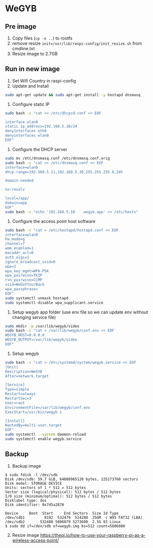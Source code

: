 # WeGYB
## Pre image
1. Copy files (`cp -n ..`) to rootfs
1. remove resize `init=/usr/lib/raspi-config/init_resize.sh` from cmdline.txt
1. Resize image to 2.7GB

## Run in new image
1. Set Wifi Country in raspi-config
1. Update and Install
```bash
sudo apt-get update && sudo apt-get install -y hostapd dnsmasq
```
1. Configure static IP
```bash
sudo bash -c "cat >> /etc/dhcpcd.conf << EOF

interface wlan0
static ip_address=192.168.5.10/24
denyinterfaces eth0
denyinterfaces wlan0
EOF"
```
1. Configure the DHCP server
```bash
sudo mv /etc/dnsmasq.conf /etc/dnsmasq.conf.orig
sudo bash -c "cat >> /etc/dnsmasq.conf << EOF
interface=wlan0
dhcp-range=192.168.5.11,192.168.5.30,255.255.255.0,24h

domain-needed

no-resolv

local=/app/
domain=app
EOF"
sudo bash -c "echo '192.168.5.10	wegyb.app' >> /etc/hosts"
```

1. Configure the access point host software
```bash
sudo bash -c "cat > /etc/hostapd/hostapd.conf << EOF
interface=wlan0
hw_mode=g
channel=7
wmm_enabled=1
macaddr_acl=0
auth_algs=1
ignore_broadcast_ssid=0
wpa=2
wpa_key_mgmt=WPA-PSK
wpa_pairwise=TKIP
rsn_pairwise=CCMP
ssid=WeGotYourBack
wpa_passphrase=
EOF"
sudo systemctl unmask hostapd
sudo systemctl disable wpa_supplicant.service
```
1. Setup wegyb app folder (use env file so we can update env without changing service file)
```bash
sudo mkdir -p /var/lib/wegyb/video
sudo bash -c "cat > /var/lib/wegyb/conf.env << EOF
WEGYB_HOST=0.0.0.0
WEGYB_OUTPUT=/var/lib/wegyb/video
EOF"
```
1. Setup wegyb
```bash
sudo bash -c "cat > /etc/systemd/system/wegyb.service << EOF
[Unit]
Description=WeGYB
After=network.target

[Service]
Type=simple
Restart=always
RestartSec=3
User=root
EnvironmentFile=/var/lib/wegyb/conf.env
ExecStart=/usr/bin/wegyb s

[Install]
WantedBy=multi-user.target
EOF"
sudo systemctl --system daemon-reload
sudo systemctl enable wegyb.service
```

## Backup
1. Backup image
```sudo dd if=/dev/sdb of=wegyb.img bs=512 count=5273601
$ sudo fdisk -l /dev/sdb
Disk /dev/sdb: 59.7 GiB, 64088965120 bytes, 125173760 sectors
Disk model: STORAGE DEVICE  
Units: sectors of 1 * 512 = 512 bytes
Sector size (logical/physical): 512 bytes / 512 bytes
I/O size (minimum/optimal): 512 bytes / 512 bytes
Disklabel type: dos
Disk identifier: 0x7d5a2870

Device     Boot  Start     End Sectors  Size Id Type
/dev/sdb1         8192  532479  524288  256M  c W95 FAT32 (LBA)
/dev/sdb2       532480 5806079 5273600  2.5G 83 Linux
$ sudo dd if=/dev/sdb of=wegyb.img bs=512 count=5806080
```
2. Resize image
https://thepi.io/how-to-use-your-raspberry-pi-as-a-wireless-access-point/

